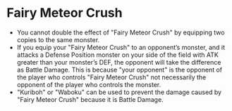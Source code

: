 # Fairy Meteor Crush

*   You cannot double the effect of "Fairy Meteor Crush" by equipping two copies to the same monster.
*   If you equip your "Fairy Meteor Crush" to an opponent’s monster, and it attacks a Defense Position monster on your side of the field with ATK greater than your monster’s DEF, the opponent will take the difference as Battle Damage. This is because "your opponent" is the opponent of the player who controls "Fairy Meteor Crush" not necessarily the opponent of the player who controls the monster.
*   "Kuriboh" or "Waboku" can be used to prevent the damage caused by "Fairy Meteor Crush" because it is Battle Damage.
